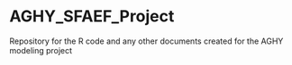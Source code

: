 # AGHY_SFAEF_Project
Repository for the R code and any other documents created for the AGHY modeling project
